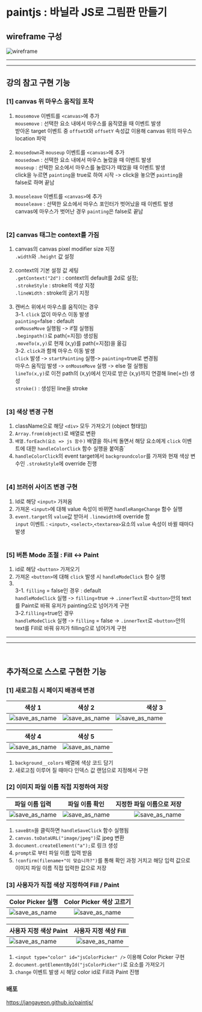 # paintjs : 바닐라 JS로 그림판 만들기

## wireframe 구성<br>

![wireframe](/wireframe_1.jpg)

---

---

## 강의 참고 구현 기능

### [1] canvas 위 마우스 움직임 포착 <br>

1. `mousemove` 이벤트를 `<canvas>`에 추가 <br>
   `mousemove` : 선택한 요소 내에서 마우스를 움직였을 때 이벤트 발생<br>
   받아온 target 이벤트 중 `offsetX`와 `offsetY` 속성값 이용해 canvas 위의 마우스 location 파악<br><br>
2. `mousedown`과 `mouseup` 이벤트를 `<canvas>`에 추가 <br>
   `mousedown` : 선택한 요소 내에서 마우스 눌렀을 때 이벤트 발생 <br>
   `mouseup` : 선택한 요소에서 마우스를 눌렀다가 떼었을 때 이벤트 발생<br>
   click을 누르면 `painting`을 true로 하여 시작 -> click을 놓으면 `painting`을 false로 하며 끝남<br><br>
3. `mouseleave` 이벤트를 `<canvas>`에 추가<br>
   `mouseleave` : 선택한 요소에서 마우스 포인터가 벗어났을 때 이벤트 발생<br>
   canvas에 마우스가 벗어난 경우 `painting`은 false로 끝남<br><br>

### [2] canvas 태그는 context를 가짐<br>

1. canvas의 canvas pixel modifier size 지정<br>
   `.width`와 `.height` 값 설정<br><br>
2. context의 기본 설정 값 세팅 <br>
   `.getContext("2d")` : context의 default를 2d로 설정;<br>
   `.strokeStyle` : stroke의 색상 지정<br>
   `.lineWidth` : stroke의 굵기 지정<br><br>
3. 캔버스 위에서 마우스를 움직이는 경우<br>
   3-1. `click` 없이 마우스 이동 발생<br>
   `painting`=false : default<br>
   `onMouseMove` 실행됨 -> if절 실행됨<br>
   `.beginpath()`로 path(=지점) 생성됨<br>
   `.moveTo(x,y)`로 현재 (x,y)를 path(=지점)을 옮김<br>
   3-2. `click`과 함께 마우스 이동 발생<br>
   `click` 발생 -> `startPainting` 실행-> `painting`=true로 변경됨<br>
   마우스 움직임 발생 -> `onMouseMove` 실행 -> else 절 실행됨<br>
   `lineTo(x,y)`로 이전 path의 (x,y)에서 인자로 받은 (x,y)까지 연결해 line(=선) 생성<br>
   `stroke()` : 생성된 line을 stroke<br><br>

### [3] 색상 변경 구현<br>

1. className으로 해당 `<div>` 모두 가져오기 (object 형태임)
2. `Array.from(object)`로 배열로 변환
3. `배열.forEach(요소 => js 함수)`
   배열을 하나씩 돌면서 해당 요소에게 `click` 이벤트에 대한 `handleColorClick` 함수 실행을 붙여줌`
4. `handleColorClick`의 event target에서 `backgroundcolor`를 가져와 현재 색상 변수인 `.strokeStyle`에 override 진행<br><br>

### [4] 브러쉬 사이즈 변경 구현<br>

1. Id로 해당 `<input>` 가져옴
2. 가져온 `<input>`에 대해 value 속성이 바뀌면 `handleRangeChange` 함수 실행
3. `event.target`의 `value`값 받아서 `.linewidth`에 override 함<br>
   `input` 이벤트 : `<input>`, `<select>`,`<textarea>`요소의 `value` 속성이 바뀔 때마다 발생<br><br>

### [5] 버튼 Mode 조절 : Fill <-> Paint <br>

1. id로 해당 `<button>` 가져오기
2. 가져온 `<button>`에 대해 `click` 발생 시 `handleModeClick` 함수 실행
3. <br>3-1. `filling` = false인 경우 : default<br>`handleModeClick` 실행 -> `filling`=true ->
   `.innerText`로 `<button>`안의 text를 Paint로 바꿔 유저가 painting으로 넘어가게 구현<br>
   3-2.`filling`=true인 경우<br>
   `handleModeClick` 실행 -> `filling` = false
   -> `.innerText`로 `<button>`안의 text를 Fill로 바꿔 유저가 filling으로 넘어가게 구현<br>

---

---

<br>

## 추가적으로 스스로 구현한 기능

### [1] 새로고침 시 페이지 배경색 변경

| 색상 1                              |               색상 2                |                              색상 3 |
| ----------------------------------- | :---------------------------------: | ----------------------------------: |
| ![save_as_name](/배경색상변경1.png) | ![save_as_name](/배경색상변경2.png) | ![save_as_name](/배경색상변경3.png) |

| 색상 4                              |               색상 5                |
| ----------------------------------- | :---------------------------------: |
| ![save_as_name](/배경색상변경4.png) | ![save_as_name](/배경색상변경5.png) |

1. `background__colors` 배열에 색상 코드 담기
2. 새로고침 이루어 질 때마다 인덱스 값 랜덤으로 지정해서 구현

### [2] 이미지 파일 이름 직접 지정하여 저장 <br>

| 파일 이름 입력                      |           파일 이름 확인            |           지정한 파일 이름으로 저장 |
| ----------------------------------- | :---------------------------------: | ----------------------------------: |
| ![save_as_name](/이름변경저장1.png) | ![save_as_name](/이름변경저장2.png) | ![save_as_name](/이름변경저장3.png) |

1. `saveBtn`을 클릭하면 `handleSaveClick` 함수 실행됨
2. `canvas.toDataURL("image/jpeg")`로 jpeg 변환
3. `document.createElement("a");`로 링크 생성
4. `prompt`로 부터 파일 이름 입력 받음
5. `!confirm(filename+"이 맞습니까?")`를 통해 확인 과정 거치고 해당 입력 값으로 이미지 파일 이름 직접 입력한 값으로 저장

### [3] 사용자가 직접 색상 지정하여 Fill / Paint <br>

| Color Picker 실행                     |       Color Picker 색상 고르기        |
| ------------------------------------- | :-----------------------------------: |
| ![save_as_name](/사용자지정색상1.jpg) | ![save_as_name](/사용자지정색상2.jpg) |

| 사용자 지정 색상 Paint                |         사용자 지정 색상 Fill         |
| ------------------------------------- | :-----------------------------------: |
| ![save_as_name](/사용자지정색상3.jpg) | ![save_as_name](/사용자지정생상4.jpg) |

1. `<input type="color" id="jsColorPicker" />` 이용해 Color Picker 구현
2. `document.getElementById("jsColorPicker")`로 요소를 가져오기
3. `change` 이벤트 발생 시 해당 color id로 Fill과 Paint 진행


### 배포<br>
https://jangayeon.github.io/paintjs/
